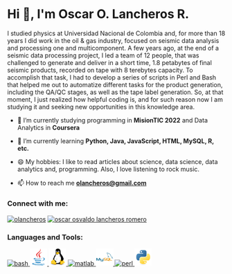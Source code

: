 <h1 align="left">Hi 👋, I'm Oscar O. Lancheros R.</h1>
<p align="left">I studied physics at Universidad Nacional de Colombia and, for more than 18 years I did work in the oil & gas industry, focused on seismic data analysis and processing one and multicomponent. A few years ago, at the end of a seismic data processing project, I led a team of 12 people, that was challenged to generate and deliver in a short time, 1.8 petabytes of final seismic products, recorded on tape with 8 terebytes capacity. To accomplish that task, I had to develop a series of scripts in Perl and Bash that helped me out to automatize different tasks for the product generation, including the QA/QC stages, as well as the tape label generation. So, at that moment, I just realized how helpful coding is, and for such reason now I am studying it and seeking new opportunities in this knowledge area.</p>



- 🔭 I’m currently studying programming in **MisionTIC 2022** and Data Analytics in **Coursera**

- 🌱 I’m currently learning **Python, Java, JavaScript, HTML, MySQL, R, etc.**

- 😄 My hobbies: I like to read articles about science, data science, data analytics and, programming. Also, I love listening to rock music.

- 📫 How to reach me **olancheros@gmail.com**



<h3 align="left">Connect with me:</h3>
<p align="left">
<a href="https://twitter.com/olancheros" target="blank"><img align="center" src="https://raw.githubusercontent.com/rahuldkjain/github-profile-readme-generator/master/src/images/icons/Social/twitter.svg" alt="olancheros" height="30" width="40" /></a>
<a href="https://linkedin.com/in/oscar osvaldo lancheros romero" target="blank"><img align="center" src="https://raw.githubusercontent.com/rahuldkjain/github-profile-readme-generator/master/src/images/icons/Social/linked-in-alt.svg" alt="oscar osvaldo lancheros romero" height="30" width="40" /></a>
</p>

<h3 align="left">Languages and Tools:</h3>
<p align="left"> <a href="https://www.gnu.org/software/bash/" target="_blank"> <img src="https://www.vectorlogo.zone/logos/gnu_bash/gnu_bash-icon.svg" alt="bash" width="40" height="40"/> </a> <a href="https://www.java.com" target="_blank"> <img src="https://raw.githubusercontent.com/devicons/devicon/master/icons/java/java-original.svg" alt="java" width="40" height="40"/> </a> <a href="https://www.linux.org/" target="_blank"> <img src="https://raw.githubusercontent.com/devicons/devicon/master/icons/linux/linux-original.svg" alt="linux" width="40" height="40"/> </a> <a href="https://www.mathworks.com/" target="_blank"> <img src="https://upload.wikimedia.org/wikipedia/commons/2/21/Matlab_Logo.png" alt="matlab" width="40" height="40"/> </a> <a href="https://www.mysql.com/" target="_blank"> <img src="https://raw.githubusercontent.com/devicons/devicon/master/icons/mysql/mysql-original-wordmark.svg" alt="mysql" width="40" height="40"/> </a> <a href="https://www.perl.org/" target="_blank"> <img src="https://api.iconify.design/logos-perl.svg" alt="perl" width="40" height="40"/> </a> <a href="https://www.python.org" target="_blank"> <img src="https://raw.githubusercontent.com/devicons/devicon/master/icons/python/python-original.svg" alt="python" width="40" height="40"/> </a> </p>



